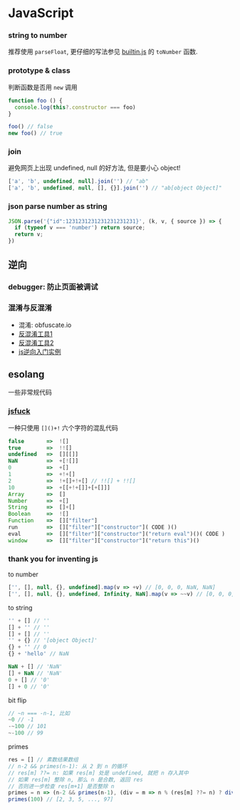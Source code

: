 # JavaScript

### string to number

推荐使用 `parseFloat`, 更仔细的写法参见 [builtin.js](https://www.npmjs.com/package/@zmx0142857/builtin) 的 `toNumber` 函数.

### prototype & class

判断函数是否用 `new` 调用
```js
function foo () {
  console.log(this?.constructor === foo)
}

foo() // false
new foo() // true
```

### join

避免网页上出现 undefined, null 的好方法, 但是要小心 object!
```js
['a', 'b', undefined, null].join('') // "ab"
['a', 'b', undefined, null, [], {}].join('') // "ab[object Object]"
```

### json parse number as string

```js
JSON.parse('{"id":1231231231231231231231}', (k, v, { source }) => {
  if (typeof v === 'number') return source;
  return v;
})
```

## 逆向

### debugger: 防止页面被调试

### 混淆与反混淆

- 混淆: obfuscate.io
- [反混淆工具1](https://www.51shizhi.com/tool/js-anti-obfuscate-io)
- [反混淆工具2](https://obf-io.deobfuscate.io/)
- [js逆向入门实例](https://www.luogu.com.cn/article/tk6qsd8x)

## esolang

一些非常规代码

### [jsfuck](https://github.com/aemkei/jsfuck)

一种只使用 `[]()+!` 六个字符的混乱代码

```js
false       =>  ![]
true        =>  !![]
undefined   =>  [][[]]
NaN         =>  +[![]]
0           =>  +[]
1           =>  +!+[]
2           =>  !+[]+!+[] // !![] + !![]
10          =>  +[[+!+[]]+[+[]]]
Array       =>  []
Number      =>  +[]
String      =>  []+[]
Boolean     =>  ![]
Function    =>  []["filter"]
run         =>  []["filter"]["constructor"]( CODE )()
eval        =>  []["filter"]["constructor"]("return eval")()( CODE )
window      =>  []["filter"]["constructor"]("return this")()
```

### thank you for inventing js

to number
```js
['', [], null, {}, undefined].map(v => +v) // [0, 0, 0, NaN, NaN]
['', [], null, {}, undefined, Infinity, NaN].map(v => ~~v) // [0, 0, 0, 0, 0, 0, 0]
```

to string
```js
'' + [] // ''
[] + '' // ''
[] + [] // ''
'' + {} // '[object Object]'
{} + '' // 0
{} + 'hello' // NaN
```

```js
NaN + [] // 'NaN'
[] + NaN // 'NaN'
0 + [] // '0'
[] + 0 // '0'
```

bit flip
```js
// ~n === -n-1, 比如
~0 // -1
-~100 // 101
~-100 // 99
```

primes
```js
res = [] // 素数结果数组
// n-2 && primes(n-1): 从 2 到 n 的循环
// res[m] ??= n: 如果 res[m] 处是 undefined, 就把 n 存入其中
// 如果 res[m] 整除 n, 那么 n 是合数, 返回 res
// 否则进一步检查 res[m+1] 是否整除 n
primes = n => (n-2 && primes(n-1), (div = m => n % (res[m] ??= n) ? div(m+1) : res)(0))
primes(100) // [2, 3, 5, ..., 97]
```

